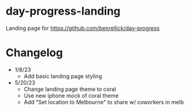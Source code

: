 # day-progress-landing

Landing page for https://github.com/benrellick/day-progress

# Changelog
- 1/8/23
  - Add basic landing page styling
- 5/20/23
  - Change landing page theme to coral
  - Use new iphone mock of coral theme
  - Add "Set location to Melbourne" to share w/ coworkers in melb